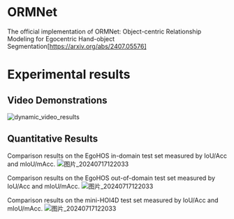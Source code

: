 # ORMNet
The official implementation of ORMNet: Object-centric Relationship Modeling for Egocentric Hand-object Segmentation[https://arxiv.org/abs/2407.05576]

# Experimental results
## Video Demonstrations

![dynamic_video_results](https://github.com/user-attachments/assets/b134b5b1-5ba7-452d-8923-fb7d8777fa4c)


## Quantitative Results
Comparison results on the EgoHOS in-domain test set measured by IoU/Acc and mIoU/mAcc. 
![图片_20240717122033](https://github.com/user-attachments/assets/4740e4cc-8c0d-483d-bc02-786390335518#pic_center)

Comparison results on the EgoHOS out-of-domain test set measured by IoU/Acc and mIoU/mAcc. 
![图片_20240717122033](https://github.com/user-attachments/assets/b5845074-7a1d-4a83-9a88-4ff3f6e18cae#pic_center)

Comparison results on the mini-HOI4D test set measured by IoU/Acc and mIoU/mAcc. 
![图片_20240717122033](https://github.com/user-attachments/assets/0765073c-928a-4cde-a12b-3c1b409c6596#pic_center)







